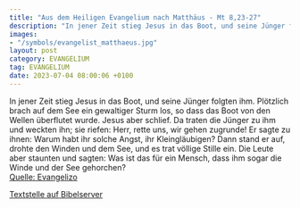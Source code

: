 ```yaml
---
title: "Aus dem Heiligen Evangelium nach Matthäus - Mt 8,23-27"
description: "In jener Zeit stieg Jesus in das Boot, und seine Jünger folgten ihm. Plötzlich brach auf dem See ein gewaltiger Sturm los, so dass das Boot von den Wellen überflutet wurde. Jesus aber schlief. Da traten die Jünger zu ihm und weckten ihn; sie riefen: Herr, rette uns, wir gehen zug...."
images:
- "/symbols/evangelist_matthaeus.jpg"
layout: post
category: EVANGELIUM
tag: EVANGELIUM
date: 2023-07-04 08:00:06 +0100
---
```

In jener Zeit stieg Jesus in das Boot, und seine Jünger folgten ihm.
Plötzlich brach auf dem See ein gewaltiger Sturm los, so dass das Boot von den Wellen überflutet wurde. Jesus aber schlief.
Da traten die Jünger zu ihm und weckten ihn; sie riefen: Herr, rette uns, wir gehen zugrunde!
Er sagte zu ihnen: Warum habt ihr solche Angst, ihr Kleingläubigen? Dann stand er auf, drohte den Winden und dem See, und es trat völlige Stille ein.<!--more-->
Die Leute aber staunten und sagten: Was ist das für ein Mensch, dass ihm sogar die Winde und der See gehorchen?<br>
[Quelle: Evangelizo](https://evangeliumtagfuertag.org/DE/gospel)

[Textstelle auf Bibelserver](https://www.bibleserver.com/EU/Matthäus8,23-27)
